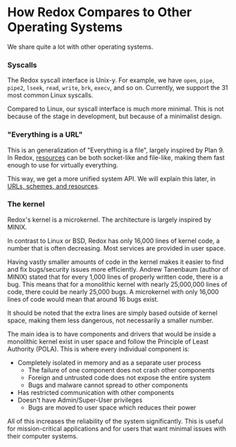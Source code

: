 How Redox Compares to Other Operating Systems
=============================================

We share quite a lot with other operating systems.

### Syscalls

The Redox syscall interface is Unix-y. For example, we have `open`, `pipe`, `pipe2`, `lseek`, `read`, `write`, `brk`, `execv`, and so on. Currently, we support the 31 most common Linux syscalls.

Compared to Linux, our syscall interface is much more minimal. This is not because of the stage in development, but because of a minimalist design.

### "Everything is a URL"

This is an generalization of "Everything is a file", largely inspired by Plan 9. In Redox, [resources](./ch05-05-resources.html) can be both socket-like and file-like, making them fast enough to use for virtually everything.

This way, we get a more unified system API. We will explain this later, in [URLs, schemes, and resources](./ch05-00-urls-schemes-resources.md).

### The kernel

Redox's kernel is a microkernel. The architecture is largely inspired by MINIX.

In contrast to Linux or BSD, Redox has only 16,000 lines of kernel code, a number that is often decreasing. Most services are provided in user space.

Having vastly smaller amounts of code in the kernel makes it easier to find and fix bugs/security issues more efficiently. Andrew Tanenbaum (author of MINIX) stated that for every 1,000 lines of properly written code, there is a bug. This means that for a monolithic kernel with nearly 25,000,000 lines of code, there could be nearly 25,000 bugs. A microkernel with only 16,000 lines of code would mean that around 16 bugs exist.

It should be noted that the extra lines are simply based outside of kernel space, making them less dangerous, not necessarily a smaller number.

The main idea is to have components and drivers that would be inside a monolithic kernel exist in user space and follow the Principle of Least Authority (POLA). This is where every individual component is:
* Completely isolated in memory and as a separate user process
  * The failure of one component does not crash other components
  * Foreign and untrusted code does not expose the entire system
  * Bugs and malware cannot spread to other components
* Has restricted communication with other components
* Doesn't have Admin/Super-User privileges
  * Bugs are moved to user space which reduces their power

All of this increases the reliability of the system significantly. This is useful for mission-critical applications and for users that want minimal issues with their computer systems.
